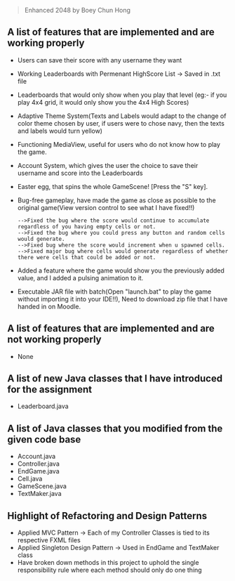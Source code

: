 > Enhanced 2048 by Boey Chun Hong

## A list of features that are implemented and are working properly
- Users can save their score with any username they want
- Working Leaderboards with Permenant HighScore List -> Saved in .txt file
- Leaderboards that would only show when you play that level (eg:- if you play 4x4 grid, it would only show you the 4x4 High Scores)
- Adaptive Theme System(Texts and Labels would adapt to the change of color theme chosen by user, if users were to chose navy, then the texts and labels would
turn yellow)
- Functioning MediaView, useful for users who do not know how to play the game.
- Account System, which gives the user the choice to save their username and score into the Leaderboards
- Easter egg, that spins the whole GameScene! [Press the "S" key].
- Bug-free gameplay, have made the game as close as possible to the original game(View version control to see what I have fixed!!)

      -->Fixed the bug where the score would continue to accumulate regardless of you having empty cells or not.
      -->Fixed the bug where you could press any button and random cells would generate.
      -->Fixed bug where the score would increment when u spawned cells.
      -->Fixed major bug where cells would generate regardless of whether there were cells that could be added or not.
	      
- Added a feature where the game would show you the previously added value, and I added a pulsing animation to it.
- Executable JAR file with batch(Open "launch.bat" to play the game without importing it into your IDE!!), Need to download zip file that I have handed in on Moodle.

## A list of features that are implemented and are not working properly
- None

## A list of new Java classes that I have introduced for the assignment
- Leaderboard.java


## A list of Java classes that you modified from the given code base
- Account.java
- Controller.java
- EndGame.java
- Cell.java
- GameScene.java
- TextMaker.java

## Highlight of Refactoring and Design Patterns
- Applied MVC Pattern -> Each of my Controller Classes is tied to its respective FXML files
- Applied Singleton Design Pattern -> Used in EndGame and TextMaker class
- Have broken down methods in this project to uphold the single responsibility rule where each method should only do one thing

